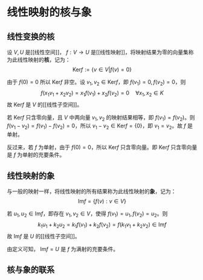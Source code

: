 # 线性映射的核与象

## 线性变换的核

设 $V,U$ 是[[线性空间]]， $f : V \to U$ 是[[线性映射]]，将映射结果为零的向量集称为此线性映射的**核**，记为：
$$ \mathrm{Ker} f := \{ v \in V | f(v)=0 \} $$

由于 $f(0)=0$ 所以 $\mathrm{Ker}f$ 非空。设 $v_1,v_2 \in \mathrm{Ker}f$，即 $f(v_1)=0,f(v_2)=0$，则
$$ f(x_1v_1+x_2v_2)=x_1f(v_1)+x_2f(v_2)=0 \quad  \forall x_1,x_2 \in K $$
故 $\mathrm{Ker}f$ 是 $V$ 的[[线性子空间]]。

若 $\mathrm{Ker}f$ 只含零向量，且 $V$ 中两向量 $v_1,v_2$ 的映射结果相等，即 $f(v_1)=f(v_2)$。则 $f(v_1-v_2)=f(v_1)-f(v_2)=0$，所以 $v_1-v_2 \in \mathrm{Ker}f=\{ 0 \}$，即 $v_1=v_2$。故 $f$ 是单射。

反过来，若 $f$ 为单射，由于 $f(0)=0$，所以 $\mathrm{Ker}f$ 只含零向量。即 $\mathrm{Ker}f$ 只含零向量是 $f$ 为单射的充要条件。

## 线性映射的象

与一般的映射一样，将线性映射的所有结果称为此线性映射的**象**，记为：
$$ \mathrm{Im}f=\{ f(v) : v \in V\} $$

若 $u_1,u_2 \in \mathrm{Im}f$，即存在 $v_1,v_2 \in V$，使得 $f(v_1)=u_1,f(v_2)=u_2$。则
$$ k_1u_1+k_2u_2=k_1f(v_1)+k_2f(v_2)=f(k_1v_1+k_2v_2) \in \mathrm{Im}f $$
故 $\mathrm{Im}f$ 是 $U$ 的[[线性子空间]]。

由定义可知， $\mathrm{Im}f=U$ 是 $f$ 为满射的充要条件。

## 核与象的联系

